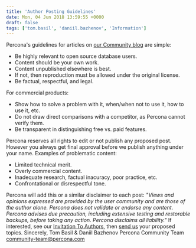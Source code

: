 ```yaml
---
title: 'Author Posting Guidelines'
date: Mon, 04 Jun 2018 13:59:55 +0000
draft: false
tags: ['tom.basil', 'daniil.bazhenov', 'Information']
---
```


Percona's guidelines for articles on [our Community blog](https://www.percona.com/community-blog/) are simple:

*   Be highly relevant to open source database users.
*   Content should be your own work.
*   Content unpublished elsewhere is best.
*   If not, then reproduction must be allowed under the original license.
*   Be factual, respectful, and legal.

For commercial products:

*   Show how to solve a problem with it, when/when not to use it, how to use it, etc.
*   Do not draw direct comparisons with a competitor, as Percona cannot verify them.
*   Be transparent in distinguishing free vs. paid features.

Percona reserves all rights to edit or not publish any proposed post. However you always get final approval before we publish anything under your name. Examples of problematic content:

*   Limited technical merit.
*   Overly commercial content.
*   Inadequate research, factual inacuracy, poor practice, etc.
*   Confrontational or disrespectful tone.

Percona will add this or a similar disclaimer to each post: _"Views and opinions expressed are provided by the user community and are those of the author alone. Percona does not validate or endorse any content. Percona advises due precaution, including extensive testing and restorable backups, before taking any action. Percona disclaims all liability."_ If interested, see our [Invitation To Authors](https://www.percona.com/community-blog/2018/06/04/invitation-to-authors/), then [send us](mailto:community-team@percona.com) your proposed topics. Sincerely, Tom Basil & Daniil Bazhenov Percona Community Team [community-team@percona.com](mailto:community-team@percona.com)